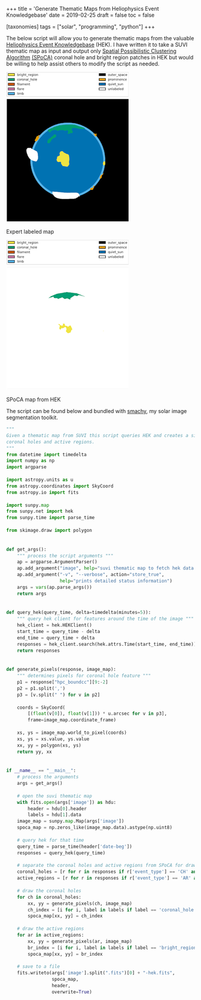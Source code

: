 +++
title = 'Generate Thematic Maps from Heliophysics Event Knowledgebase'
date = 2019-02-25
draft = false
toc = false

[taxonomies]
tags = ["solar", "programming", "python"]
+++

The below script will allow you to generate thematic maps from the valuable [Heliophysics Event Knowledgebase](https://www.lmsal.com/hek/) (HEK). I have written it to take a SUVI thematic map as input and output only [Spatial Possibilistic Clustering Algorithm](https://arxiv.org/abs/1208.1483) [(SPoCA)](https://arxiv.org/abs/1208.1483) coronal hole and bright region patches in HEK but would be willing to help assist others to modify the script as needed.  

![expert labeling](expert.png)

Expert labeled map

![hek labels](hek.png)

SPoCA map from HEK

The script can be found below and bundled with [smachy](https://github.com/jmbhughes/smachy), my solar image segmentation toolkit.

```py
"""
Given a thematic map from SUVI this script queries HEK and creates a similar SPoCA thematic map with only
coronal holes and active regions.
"""
from datetime import timedelta
import numpy as np
import argparse

import astropy.units as u
from astropy.coordinates import SkyCoord
from astropy.io import fits

import sunpy.map
from sunpy.net import hek
from sunpy.time import parse_time

from skimage.draw import polygon


def get_args():
    """ process the script arguments """
    ap = argparse.ArgumentParser()
    ap.add_argument("image", help="suvi thematic map to fetch hek data for")
    ap.add_argument("-v", "--verbose", action="store_true",
                    help="prints detailed status information")
    args = vars(ap.parse_args())
    return args


def query_hek(query_time, delta=timedelta(minutes=5)):
    """ query hek client for features around the time of the image """
    hek_client = hek.HEKClient()
    start_time = query_time - delta
    end_time = query_time + delta
    responses = hek_client.search(hek.attrs.Time(start_time, end_time))
    return responses


def generate_pixels(response, image_map):
    """ determines pixels for coronal hole feature """
    p1 = response["hpc_boundcc"][9:-2]
    p2 = p1.split(',')
    p3 = [v.split(" ") for v in p2]

    coords = SkyCoord(
        [(float(v[0]), float(v[1])) * u.arcsec for v in p3],
        frame=image_map.coordinate_frame)

    xs, ys = image_map.world_to_pixel(coords)
    xs, ys = xs.value, ys.value
    xx, yy = polygon(xs, ys)
    return yy, xx


if __name__ == "__main__":
    # process the arguments
    args = get_args()

    # open the suvi thematic map
    with fits.open(args['image']) as hdu:
        header = hdu[0].header
        labels = hdu[1].data
    image_map = sunpy.map.Map(args['image'])
    spoca_map = np.zeros_like(image_map.data).astype(np.uint8)

    # query hek for that time
    query_time = parse_time(header['date-beg'])
    responses = query_hek(query_time)

    # separate the coronal holes and active regions from SPoCA for drawing
    coronal_holes = [r for r in responses if r['event_type'] == 'CH' and r['frm_name'] == 'SPoCA']
    active_regions = [r for r in responses if r['event_type'] == 'AR' and r['frm_name'] == 'SPoCA']

    # draw the coronal holes
    for ch in coronal_holes:
        xx, yy = generate_pixels(ch, image_map)
        ch_index = [i for i, label in labels if label == 'coronal_hole'][0]
        spoca_map[xx, yy] = ch_index

    # draw the active regions
    for ar in active_regions:
        xx, yy = generate_pixels(ar, image_map)
        br_index = [i for i, label in labels if label == 'bright_region'][0]
        spoca_map[xx, yy] = br_index

    # save to a file
    fits.writeto(args['image'].split(".fits")[0] + "-hek.fits",
                 spoca_map,
                 header,
                 overwrite=True)
```

